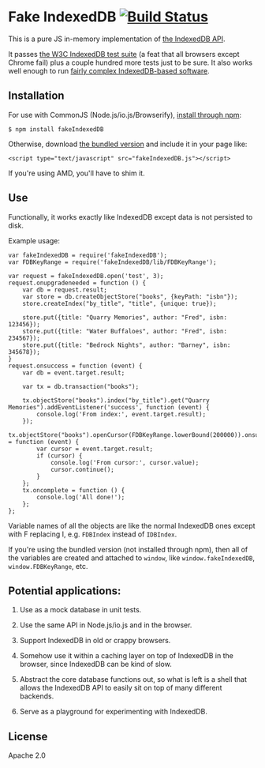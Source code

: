 # Fake IndexedDB [![Build Status](https://travis-ci.org/dumbmatter/fakeIndexedDB.svg?branch=master)](https://travis-ci.org/dumbmatter/fakeIndexedDB)

This is a pure JS in-memory implementation of [the IndexedDB API](http://www.w3.org/TR/2015/REC-IndexedDB-20150108/).

It passes [the W3C IndexedDB test suite](https://github.com/w3c/web-platform-tests/tree/master/IndexedDB) (a feat that all browsers except Chrome fail) plus a couple hundred more tests just to be sure. It also works well enough to run [fairly complex IndexedDB-based software](https://github.com/dumbmatter/basketball-gm/tree/fakeIndexedDB).

## Installation

For use with CommonJS (Node.js/io.js/Browserify), [install through npm](https://www.npmjs.com/package/fakeIndexedDB):

    $ npm install fakeIndexedDB

Otherwise, download [the bundled version](dist/fakeIndexedDB.js) and include it in your page like:

    <script type="text/javascript" src="fakeIndexedDB.js"></script>

If you're using AMD, you'll have to shim it.

## Use

Functionally, it works exactly like IndexedDB except data is not persisted to disk.

Example usage:

    var fakeIndexedDB = require('fakeIndexedDB');
    var FDBKeyRange = require('fakeIndexedDB/lib/FDBKeyRange');

    var request = fakeIndexedDB.open('test', 3);
    request.onupgradeneeded = function () {
        var db = request.result;
        var store = db.createObjectStore("books", {keyPath: "isbn"});
        store.createIndex("by_title", "title", {unique: true});

        store.put({title: "Quarry Memories", author: "Fred", isbn: 123456});
        store.put({title: "Water Buffaloes", author: "Fred", isbn: 234567});
        store.put({title: "Bedrock Nights", author: "Barney", isbn: 345678});
    }
    request.onsuccess = function (event) {
        var db = event.target.result;

        var tx = db.transaction("books");

        tx.objectStore("books").index("by_title").get("Quarry Memories").addEventListener('success', function (event) {
            console.log('From index:', event.target.result);
        });
        tx.objectStore("books").openCursor(FDBKeyRange.lowerBound(200000)).onsuccess = function (event) {
            var cursor = event.target.result;
            if (cursor) {
                console.log('From cursor:', cursor.value);
                cursor.continue();
            }
        };
        tx.oncomplete = function () {
            console.log('All done!');
        };
    };

Variable names of all the objects are like the normal IndexedDB ones except with F replacing I, e.g. `FDBIndex` instead of `IDBIndex`.

If you're using the bundled version (not installed through npm), then all of the variables are created and attached to `window`, like `window.fakeIndexedDB`, `window.FDBKeyRange`, etc.

## Potential applications:

1. Use as a mock database in unit tests.

2. Use the same API in Node.js/io.js and in the browser.

3. Support IndexedDB in old or crappy browsers.

4. Somehow use it within a caching layer on top of IndexedDB in the browser, since IndexedDB can be kind of slow.

5. Abstract the core database functions out, so what is left is a shell that allows the IndexedDB API to easily sit on top of many different backends.

6. Serve as a playground for experimenting with IndexedDB.

## License

Apache 2.0
